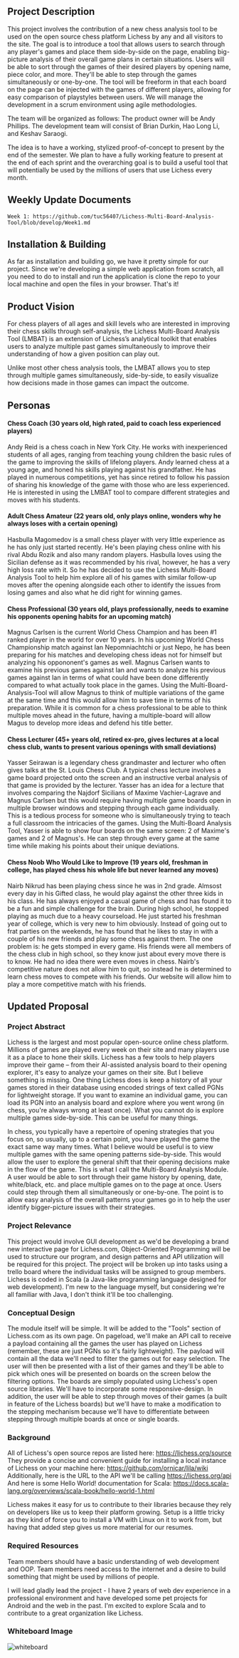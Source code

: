 ## Project Description
This project involves the contribution of a new chess analysis tool to be used on the open source chess platform Lichess by any and all visitors to the site. The goal is to introduce a tool that allows users to search through any player's games and place them side-by-side on the page, enabling big-picture analysis of their overall game plans in certain situations. Users will be able to sort through the games of their desired players by opening name, piece color, and more. They'll be able to step through the games simultaneously or one-by-one. The tool will be freeform in that each board on the page can be injected with the games of different players, allowing for easy comparison of playstyles between users. We will manage the development in a scrum environment using agile methodologies. 

The team will be organized as follows: The product owner will be Andy Phillips. The development team will consist of Brian Durkin, Hao Long Li, and Keshav Saraogi.

The idea is to have a working, stylized proof-of-concept to present by the end of the semester. We plan to have a fully working feature to present at the end of each sprint and the overarching goal is to build a useful tool that will potentially be used by the millions of users that use Lichess every month. 

## Weekly Update Documents 
	Week 1: https://github.com/tuc56407/Lichess-Multi-Board-Analysis-Tool/blob/develop/Week1.md

## Installation & Building
As far as installation and building go, we have it pretty simple for our project. Since we're developing a simple web application from scratch, all you need to do to install and run the application is clone the repo to your local machine and open the files in your browser. That's it! 

## Product Vision

For chess players of all ages and skill levels who are interested in improving their chess skills through self-analysis, the Lichess Multi-Board Analysis Tool (LMBAT) is an extension of Lichess’s analytical toolkit that enables users to analyze multiple past games simultaneously to improve their understanding of how a given position can play out. 

Unlike most other chess analysis tools, the LMBAT allows you to step through multiple games simultaneously, side-by-side, to easily visualize how decisions made in those games can impact the outcome. 


## Personas

#### Chess Coach (30 years old, high rated, paid to coach less experienced players)
Andy Reid is a chess coach in New York City. He works with inexperienced students of all ages, ranging from teaching young children the basic rules of the game to improving the skills of lifelong players. Andy learned chess at a young age, and honed his skills playing against his grandfather. He has played in numerous competitions, yet has since retired to follow his passion of sharing his knowledge of the game with those who are less experienced. He is interested in using the LMBAT tool to compare different strategies and moves with his students.

#### Adult Chess Amateur (22 years old, only plays online, wonders why he always loses with a certain opening)
Hasbulla Magomedov is a small chess player with very little experience as he has only just started recently. He's been playing chess online with his rival Abdu Rozik and also many random players. Hasbulla loves using the Sicilian defense as it was recommended by his rival, however, he has a very high loss rate with it. So he has decided to use the Lichess Multi-Board Analysis Tool to help him explore all of his games with similar follow-up moves after the opening alongside each other to identify the issues from losing games and also what he did right for winning games.

#### Chess Professional (30 years old, plays professionally, needs to examine his opponents opening habits for an upcoming match)
Magnus Carlsen is the current World Chess Champion and has been #1 ranked player in the world for over 10 years. In his upcoming World Chess Championship match against Ian Nepomniachtchi or just Nepo, he has been preparing for his matches and developing chess ideas not for himself but analyzing his oppononent's games as well. Magnus Carlsen wants to examine his previous games against Ian and wants to analyze his previous games against Ian in terms of what could have been done differently compared to what actually took place in the games. Using the Multi-Board-Analysis-Tool will allow Magnus to think of multiple variations of the game at the same time and this would allow him to save time in terms of his preparation. While it is common for a chess professional to be able to think multiple moves ahead in the future, having a multiple-board will allow Magus to develop more ideas and defend his title better. 


#### Chess Lecturer (45+ years old, retired ex-pro, gives lectures at a local chess club, wants to present various openings with small deviations)

Yasser Seirawan is a legendary chess grandmaster and lecturer who often gives talks at the St. Louis Chess Club. A typical chess lecture involves a game board projected onto the screen and an instructive verbal analysis of that game is provided by the lecturer. Yasser has an idea for a lecture that involves comparing the Najdorf Sicilians of Maxime Vachier-Lagrave and Magnus Carlsen but this would require having multiple game boards open in multiple browser windows and stepping through each game individually. This is a tedious process for someone who is simultaneously trying to teach a full classroom the intricacies of the games. Using the Multi-Board Analysis Tool, Yasser is able to show four boards on the same screen: 2 of Maxime's games and 2 of Magnus's. He can step through every game at the same time while making his points about their unique deviations. 

#### Chess Noob Who Would Like to Improve (19 years old, freshman in college, has played chess his whole life but never learned any moves)

Nairb Nikrud has been playing chess since he was in 2nd grade. Almsost every day in his Gifted class, he would play against the other three kids in his class. He has always enjoyed a casual game of chess and has found it to be a fun and simple challenge for the brain. During high school, he stopped playing as much due to a heavy courseload. He just started his freshman year of college, which is very new to him obviously. Instead of going out to frat parties on the weekends, he has found that he likes to stay in with a couple of his new friends and play some chess against them. The one problem is: he gets stomped in every game. His friends were all members of the chess club in high school, so they know just about every move there is to know. He had no idea there were even moves in chess. Nairb's competitive nature does not allow him to quit, so instead he is determined to learn chess moves to compete with his friends. Our website will allow him to play a more competitive match with his friends.

## Updated Proposal

### Project Abstract
Lichess is the largest and most popular open-source online chess platform. Millions of games are
played every week on their site and many players use it as a place to hone their skills. Lichess has a few tools to help players improve their game – from their AI-assisted analysis board to their opening explorer, it's easy to analyze your games on their site. But I believe something is missing.
One thing Lichess does is keep a history of all your games stored in their database using encoded
strings of text called PGNs for lightweight storage. If you want to examine an individual game, you can load its PGN into an analysis board and explore where you went wrong (in chess, you're always wrong at least once). What you cannot do is explore multiple games side-by-side. This can be useful for many things. 

In chess, you typically have a repertoire of opening strategies that you focus on, so usually, up to a certain point, you have played the game the exact same way many times. What I believe would be useful is to view multiple games with the same opening patterns side-by-side. This would allow the user to explore the general shift that their opening decisions make in the flow of the game. This is what I call the Multi-Board Analysis Module. A user would be able to sort through their game history by opening, date, white/black, etc. and place multiple games on to the page at once. Users could step through them all simultaneously or one-by-one. The point is to allow easy analysis of the overall patterns your games go in to help the user identify bigger-picture issues with their strategies.


### Project Relevance
This project would involve GUI development as we'd be developing a brand new interactive page for
Lichess.com, Object-Oriented Programming will be used to structure our program, and design patterns
and API utilization will be required for this project. The project will be broken up into tasks using a trello board where the individual tasks will be assigned to group members. Lichess is coded in Scala (a Java-like programming language designed for web development). I'm new to the language myself, but considering we're all familiar with Java, I don't think it'll be too challenging.

### Conceptual Design
The module itself will be simple. It will be added to the "Tools" section of Lichess.com as its own page. On pageload, we'll make an API call to receive a payload containing all the games the user has played on Lichess (remember, these are just PGNs so it's fairly lightweight). The payload will contain all the data we'll need to filter the games out for easy selection. The user will then be presented with a list of their games and they'll be able to pick which ones will be presented on boards on the screen below the filtering options. The boards are simply populated using Lichess's open source libraries. We'll have to incorporate some responsive-design. In addition, the user will be able to step through moves of their games (a built in feature of the Lichess boards) but we'll have to make a modification to the stepping mechanism because we'll have to differentiate between stepping through multiple boards at once or single boards. 

### Background
All of Lichess's open source repos are listed here: <https://lichess.org/source>
They provide a concise and convenient guide for installing a local instance of Lichess on your machine here: <https://github.com/ornicar/lila/wiki>
Additionally, here is the URL to the API we'll be calling <https://lichess.org/api>
And here is some Hello World! documentation for Scala: <https://docs.scala-lang.org/overviews/scala-book/hello-world-1.html>


Lichess makes it easy for us to contribute to their libraries because they rely on developers like us to keep their platform growing. Setup is a little tricky as they kind of force you to install a VM with Linux on it to work from, but having that added step gives us more material for our resumes.  


### Required Resources
Team members should have a basic understanding of web development and OOP. Team members need access to the internet and a desire to build something that might be used by millions of people. 

I will lead gladly lead the project - I have 2 years of web dev experience in a professional environment and have developed some pet projects for Android and the web in the past. I'm excited to explore Scala and to contribute to a great organization like Lichess. 

### Whiteboard Image
![whiteboard](https://user-images.githubusercontent.com/77801012/136469084-9edfe897-fcbd-4409-930f-334d27a4413e.jpg)
